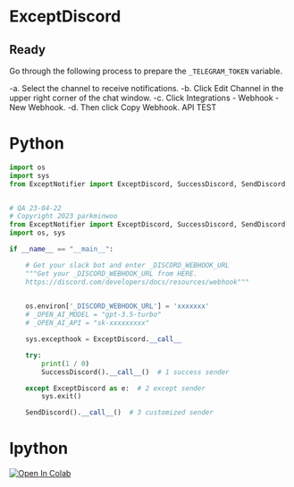 # ExceptDiscord

## Ready
Go through the following process to prepare the `_TELEGRAM_TOKEN` variable.

-a. Select the channel to receive notifications.
-b. Click Edit Channel in the upper right corner of the chat window.
-c. Click Integrations - Webhook - New Webhook.
-d. Then click Copy Webhook. API TEST



# Python

```python
import os
import sys
from ExceptNotifier import ExceptDiscord, SuccessDiscord, SendDiscord


# QA 23-04-22
# Copyright 2023 parkminwoo
from ExceptNotifier import ExceptDiscord, SuccessDiscord, SendDiscord
import os, sys

if __name__ == "__main__":

    # Get your slack bot and enter _DISCORD_WEBHOOK_URL
    """Get your _DISCORD_WEBHOOK_URL from HERE. 
    https://discord.com/developers/docs/resources/webhook"""

  
    os.environ['_DISCORD_WEBHOOK_URL'] = 'xxxxxxx'
    # _OPEN_AI_MODEL = "gpt-3.5-turbo"
    # _OPEN_AI_API = "sk-xxxxxxxxx"

    sys.excepthook = ExceptDiscord.__call__

    try:
        print(1 / 0)
        SuccessDiscord().__call__()  # 1 success sender

    except ExceptDiscord as e:  # 2 except sender
        sys.exit()

    SendDiscord().__call__()  # 3 customized sender


```

# Ipython
[![Open In Colab](https://colab.research.google.com/assets/colab-badge.svg)](https://colab.research.google.com/drive/1lwsIBpql_1zgEdIWRw6O_jBOZKJdHqBh?usp=sharing) 